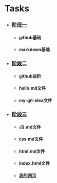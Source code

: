 # Tasks

* ### [阶段一](https://github.com/wy-wa/Tasks/tree/main/%E9%98%B6%E6%AE%B5%E4%B8%80)
  
  * #### github基础
  * #### markdown基础
* ### [阶段二](https://github.com/wy-wa/Tasks/tree/main/%E9%98%B6%E6%AE%B5%E4%BA%8C)
  
  * #### github进阶
  * #### hello.md文件
  * #### my-git-idea文件

+ ### [阶段三](https://github.com/wy-wa/Tasks/tree/main/%E9%98%B6%E6%AE%B5%E4%B8%89)

	+ #### JS.md文件

	+ #### css.md文件

	+ #### html.md文件

	+ #### index.html文件
	
	+ #### [我的网页](https://wy-wa.github.io/)
	
	
